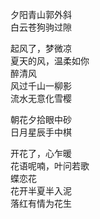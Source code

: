 夕阳青山郭外斜<br/>
白云苍狗驹过隙<br/>

起风了，梦微凉<br/>
夏天的风，温柔如你<br/>
醉清风<br/>
风过千山一柳影<br/>
流水无意化雪樱<br/>

朝花夕拾眼中砂<br/>
日月星辰手中棋<br/>

开花了，心乍暖<br/>
花语呢喃，叶问若歌<br/>
蝶恋花<br/>
花开半夏半入泥<br/>
落红有情为花生<br/>